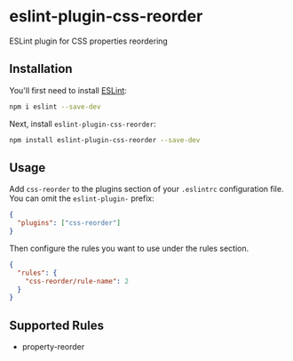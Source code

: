 # eslint-plugin-css-reorder

ESLint plugin for CSS properties reordering

## Installation

You'll first need to install [ESLint](https://eslint.org/):

```sh
npm i eslint --save-dev
```

Next, install `eslint-plugin-css-reorder`:

```sh
npm install eslint-plugin-css-reorder --save-dev
```

## Usage

Add `css-reorder` to the plugins section of your `.eslintrc` configuration file. You can omit the `eslint-plugin-` prefix:

```json
{
  "plugins": ["css-reorder"]
}
```

Then configure the rules you want to use under the rules section.

```json
{
  "rules": {
    "css-reorder/rule-name": 2
  }
}
```

## Supported Rules

- property-reorder
